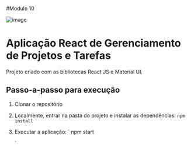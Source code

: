 #Modulo 10

![image](https://github.com/user-attachments/assets/834c8b50-016f-4dc0-b12e-ab9e388ad119)

# Aplicação React de Gerenciamento de Projetos e Tarefas

Projeto criado com as bibliotecas React JS e Material UI.

## Passo-a-passo para execução

1. Clonar o repositório
2. Localmente, entrar na pasta do projeto e instalar as dependências:
   `
   npm install
   `
3. Executar a aplicação:
   `
   npm start



   `
